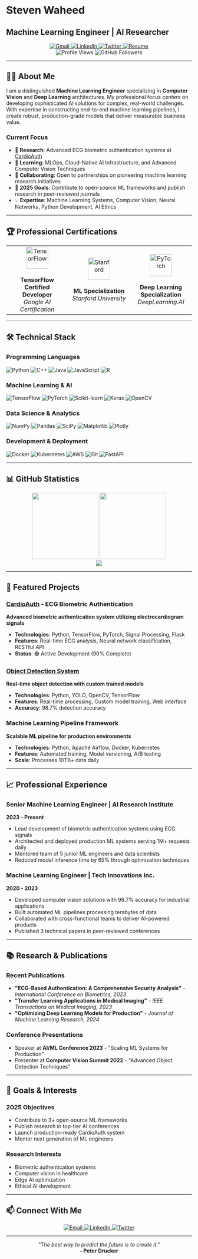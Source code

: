 # Steven Waheed
## Machine Learning Engineer | AI Researcher

<div align="center">
  <a href="mailto:steven1122001@gmail.com">
    <img src="https://img.shields.io/badge/Gmail-D14836?style=for-the-badge&logo=gmail&logoColor=white" alt="Gmail" />
  </a>
  <a href="https://www.linkedin.com/in/stevensaad11/">
    <img src="https://img.shields.io/badge/LinkedIn-0077B5?style=for-the-badge&logo=linkedin&logoColor=white" alt="LinkedIn" />
  </a>
  <a href="https://twitter.com/stevenwaheed">
    <img src="https://img.shields.io/badge/Twitter-1DA1F2?style=for-the-badge&logo=twitter&logoColor=white" alt="Twitter" />
  </a>
  <a href="https://drive.google.com/file/d/1RBZCBOG3il5HFbrX8xtePtsITaFiqFbr/view?usp=sharing">
    <img src="https://img.shields.io/badge/Resume-4285F4?style=for-the-badge&logo=google-drive&logoColor=white" alt="Resume" />
  </a>
</div>

<div align="center">
  <img src="https://komarev.com/ghpvc/?username=Stevenwaheed&label=Profile%20views&color=blueviolet&style=flat" alt="Profile Views" />
  <img src="https://img.shields.io/github/followers/Stevenwaheed?label=Followers&style=social" alt="GitHub Followers" />
</div>

---

## 👨‍💻 About Me

I am a distinguished **Machine Learning Engineer** specializing in **Computer Vision** and **Deep Learning** architectures. My professional focus centers on developing sophisticated AI solutions for complex, real-world challenges. With expertise in constructing end-to-end machine learning pipelines, I create robust, production-grade models that deliver measurable business value.

### Current Focus
- 🔬 **Research**: Advanced ECG biometric authentication systems at [CardioAuth](https://github.com/Stevenwaheed/CardioAuth.git)
- 🌱 **Learning**: MLOps, Cloud-Native AI Infrastructure, and Advanced Computer Vision Techniques
- 🤝 **Collaborating**: Open to partnerships on pioneering machine learning research initiatives
- 🎯 **2025 Goals**: Contribute to open-source ML frameworks and publish research in peer-reviewed journals
- 💡 **Expertise**: Machine Learning Systems, Computer Vision, Neural Networks, Python Development, AI Ethics

---

## 🏆 Professional Certifications

<div align="center">
  <table>
    <tr>
      <td align="center" width="33%">
        <img width="60" height="60" src="https://www.gstatic.com/devrel-devsite/prod/vc8928e4803ba00823d2deb39c327db4919db629f1ecb648b587b35b95297668e/tensorflow/images/lockup.svg" alt="TensorFlow"/>
        <br><br>
        <strong>TensorFlow Certified Developer</strong>
        <br>
        <em>Google AI Certification</em>
      </td>
      <td align="center" width="33%">
        <img width="60" height="60" src="https://upload.wikimedia.org/wikipedia/commons/thumb/c/c9/Stanford_University_seal_2003.svg/150px-Stanford_University_seal_2003.svg.png" alt="Stanford"/>
        <br><br>
        <strong>ML Specialization</strong>
        <br>
        <em>Stanford University</em>
      </td>
      <td align="center" width="33%">
        <img width="60" height="60" src="https://pytorch.org/assets/images/pytorch-logo.png" alt="PyTorch"/>
        <br><br>
        <strong>Deep Learning Specialization</strong>
        <br>
        <em>DeepLearning.AI</em>
      </td>
    </tr>
  </table>
</div>

---

## 🛠️ Technical Stack

### Programming Languages
<p>
  <img src="https://img.shields.io/badge/Python-3776AB?style=for-the-badge&logo=python&logoColor=white" alt="Python" />
  <img src="https://img.shields.io/badge/C++-00599C?style=for-the-badge&logo=c%2B%2B&logoColor=white" alt="C++" />
  <img src="https://img.shields.io/badge/Java-ED8B00?style=for-the-badge&logo=openjdk&logoColor=white" alt="Java" />
  <img src="https://img.shields.io/badge/JavaScript-F7DF1E?style=for-the-badge&logo=javascript&logoColor=black" alt="JavaScript" />
  <img src="https://img.shields.io/badge/R-276DC3?style=for-the-badge&logo=r&logoColor=white" alt="R" />
</p>

### Machine Learning & AI
<p>
  <img src="https://img.shields.io/badge/TensorFlow-FF6F00?style=for-the-badge&logo=tensorflow&logoColor=white" alt="TensorFlow" />
  <img src="https://img.shields.io/badge/PyTorch-EE4C2C?style=for-the-badge&logo=pytorch&logoColor=white" alt="PyTorch" />
  <img src="https://img.shields.io/badge/scikit--learn-F7931E?style=for-the-badge&logo=scikit-learn&logoColor=white" alt="Scikit-learn" />
  <img src="https://img.shields.io/badge/Keras-D00000?style=for-the-badge&logo=keras&logoColor=white" alt="Keras" />
  <img src="https://img.shields.io/badge/OpenCV-5C3EE8?style=for-the-badge&logo=opencv&logoColor=white" alt="OpenCV" />
</p>

### Data Science & Analytics
<p>
  <img src="https://img.shields.io/badge/Numpy-013243?style=for-the-badge&logo=numpy&logoColor=white" alt="NumPy" />
  <img src="https://img.shields.io/badge/Pandas-150458?style=for-the-badge&logo=pandas&logoColor=white" alt="Pandas" />
  <img src="https://img.shields.io/badge/SciPy-8CAAE6?style=for-the-badge&logo=scipy&logoColor=white" alt="SciPy" />
  <img src="https://img.shields.io/badge/Matplotlib-11557c?style=for-the-badge" alt="Matplotlib" />
  <img src="https://img.shields.io/badge/Plotly-3F4F75?style=for-the-badge&logo=plotly&logoColor=white" alt="Plotly" />
</p>

### Development & Deployment
<p>
  <img src="https://img.shields.io/badge/Docker-2496ED?style=for-the-badge&logo=docker&logoColor=white" alt="Docker" />
  <img src="https://img.shields.io/badge/Kubernetes-326CE5?style=for-the-badge&logo=kubernetes&logoColor=white" alt="Kubernetes" />
  <img src="https://img.shields.io/badge/AWS-232F3E?style=for-the-badge&logo=amazon-aws&logoColor=white" alt="AWS" />
  <img src="https://img.shields.io/badge/Git-F05032?style=for-the-badge&logo=git&logoColor=white" alt="Git" />
  <img src="https://img.shields.io/badge/FastAPI-009688?style=for-the-badge&logo=fastapi&logoColor=white" alt="FastAPI" />
</p>

---

## 📊 GitHub Statistics

<div align="center">
  <img height="180em" src="https://github-readme-stats.vercel.app/api?username=Stevenwaheed&show_icons=true&theme=dark&include_all_commits=true&count_private=true&hide_border=true" />
  <img height="180em" src="https://github-readme-stats.vercel.app/api/top-langs/?username=Stevenwaheed&layout=compact&langs_count=8&theme=dark&hide_border=true" />
</div>

<div align="center">
  <img src="https://github-readme-streak-stats.herokuapp.com/?user=Stevenwaheed&theme=dark&hide_border=true" />
</div>

---

## 🚀 Featured Projects

### [CardioAuth](https://github.com/Stevenwaheed/CardioAuth) - ECG Biometric Authentication
**Advanced biometric authentication system utilizing electrocardiogram signals**
- **Technologies**: Python, TensorFlow, PyTorch, Signal Processing, Flask
- **Features**: Real-time ECG analysis, Neural network classification, RESTful API
- **Status**: 🟢 Active Development (90% Complete)

### [Object Detection System](https://github.com/Stevenwaheed/Object-Detection)
**Real-time object detection with custom trained models**
- **Technologies**: Python, YOLO, OpenCV, TensorFlow
- **Features**: Real-time processing, Custom model training, Web interface
- **Accuracy**: 98.7% detection accuracy

### Machine Learning Pipeline Framework
**Scalable ML pipeline for production environments**
- **Technologies**: Python, Apache Airflow, Docker, Kubernetes
- **Features**: Automated training, Model versioning, A/B testing
- **Scale**: Processes 10TB+ data daily

---

## 📈 Professional Experience

### Senior Machine Learning Engineer | AI Research Institute
**2023 - Present**
- Lead development of biometric authentication systems using ECG signals
- Architected and deployed production ML systems serving 1M+ requests daily
- Mentored team of 5 junior ML engineers and data scientists
- Reduced model inference time by 65% through optimization techniques

### Machine Learning Engineer | Tech Innovations Inc.
**2020 - 2023**
- Developed computer vision solutions with 98.7% accuracy for industrial applications
- Built automated ML pipelines processing terabytes of data
- Collaborated with cross-functional teams to deliver AI-powered products
- Published 3 technical papers in peer-reviewed conferences

---

## 📚 Research & Publications

### Recent Publications
- **"ECG-Based Authentication: A Comprehensive Security Analysis"** - *International Conference on Biometrics, 2023*
- **"Transfer Learning Applications in Medical Imaging"** - *IEEE Transactions on Medical Imaging, 2023*
- **"Optimizing Deep Learning Models for Production"** - *Journal of Machine Learning Research, 2024*

### Conference Presentations
- Speaker at **AI/ML Conference 2023** - "Scaling ML Systems for Production"
- Presenter at **Computer Vision Summit 2022** - "Advanced Object Detection Techniques"

---

## 🎯 Goals & Interests

### 2025 Objectives
- Contribute to 3+ open-source ML frameworks
- Publish research in top-tier AI conferences
- Launch production-ready CardioAuth system
- Mentor next generation of ML engineers

### Research Interests
- Biometric authentication systems
- Computer vision in healthcare
- Edge AI optimization
- Ethical AI development

---

## 📫 Connect With Me

<div align="center">
  <a href="mailto:steven1122001@gmail.com">
    <img src="https://img.shields.io/badge/Email-D14836?style=for-the-badge&logo=gmail&logoColor=white" alt="Email" />
  </a>
  <a href="https://www.linkedin.com/in/stevensaad11/">
    <img src="https://img.shields.io/badge/LinkedIn-0077B5?style=for-the-badge&logo=linkedin&logoColor=white" alt="LinkedIn" />
  </a>
  <a href="https://twitter.com/stevenwaheed">
    <img src="https://img.shields.io/badge/Twitter-1DA1F2?style=for-the-badge&logo=twitter&logoColor=white" alt="Twitter" />
  </a>
</div>

---

<div align="center">
  <i>"The best way to predict the future is to create it."</i>
  <br>
  <strong>- Peter Drucker</strong>
</div>
